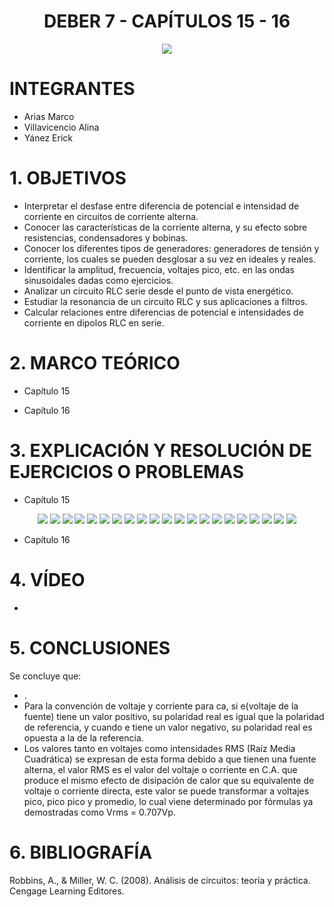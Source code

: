 <div align="center">

# DEBER 7 - CAPÍTULOS 15 - 16
  
![](https://github.com/erickyanez1/IMAGENES-DEBER-1/blob/main/espe.png) 

</div>

# **INTEGRANTES**

- Arias Marco
- Villavicencio Alina
- Yánez Erick


# **1. OBJETIVOS**

  - Interpretar el desfase entre diferencia de potencial e intensidad de corriente en circuitos de corriente alterna.
  - Conocer las características de la corriente alterna, y su efecto sobre resistencias, condensadores y bobinas.
  - Conocer los diferentes tipos de generadores: generadores de tensión y corriente, los cuales se pueden desglosar a su vez en ideales y reales.
  - Identificar la amplitud, frecuencia, voltajes pico, etc. en las ondas sinusoidales dadas como ejercicios.
  - Analizar un circuito RLC serie desde el punto de vista energético.
  - Estudiar la resonancia de un circuito RLC y sus aplicaciones a filtros.
  - Calcular relaciones entre diferencias de potencial e intensidades de corriente en dipolos RLC en serie.
  
# **2. MARCO TEÓRICO**

- Capítulo 15
<div align="center">




</div>


- Capítulo 16
<div align="center">


  
</div>




# **3. EXPLICACIÓN Y RESOLUCIÓN DE EJERCICIOS O PROBLEMAS**

- Capítulo 15
<div align="center">


  

![](https://github.com/erickyanez1/DEBER8/blob/main/IMG/35-1.JPG)
![](https://github.com/erickyanez1/DEBER8/blob/main/IMG/35-2.JPG)
![](https://github.com/erickyanez1/DEBER8/blob/main/IMG/37.JPG)
![](https://github.com/erickyanez1/DEBER8/blob/main/IMG/39.JPG)
![](https://github.com/erickyanez1/DEBER8/blob/main/IMG/41-1.JPG)
![](https://github.com/erickyanez1/DEBER8/blob/main/IMG/41-2.JPG)
![](https://github.com/erickyanez1/DEBER8/blob/main/IMG/43.JPG)
![](https://github.com/erickyanez1/DEBER8/blob/main/IMG/47-1.JPG)
![](https://github.com/erickyanez1/DEBER8/blob/main/IMG/47-2.JPG)
![](https://github.com/erickyanez1/DEBER8/blob/main/IMG/49.JPG)
![](https://github.com/erickyanez1/DEBER8/blob/main/IMG/51-1.JPG)
![](https://github.com/erickyanez1/DEBER8/blob/main/IMG/51-2.JPG)
![](https://github.com/erickyanez1/DEBER8/blob/main/IMG/51-3.JPG)
![](https://github.com/erickyanez1/DEBER8/blob/main/IMG/53.JPG)
![](https://github.com/erickyanez1/DEBER8/blob/main/IMG/55.JPG)
![](https://github.com/erickyanez1/DEBER8/blob/main/IMG/57-1.JPG)
![](https://github.com/erickyanez1/DEBER8/blob/main/IMG/57-2.JPG) 
![](https://github.com/erickyanez1/DEBER8/blob/main/IMG/57-3.JPG) 
![](https://github.com/erickyanez1/DEBER8/blob/main/IMG/59-1.JPG) 
![](https://github.com/erickyanez1/DEBER8/blob/main/IMG/59-2.JPG) 
![](https://github.com/erickyanez1/DEBER8/blob/main/IMG/61.JPG) 

</div>

- Capítulo 16
<div align="center">


  
</div>

# **4. VÍDEO**

- 

# **5. CONCLUSIONES**

Se concluye que:

- .
- Para la convención de voltaje y corriente para ca, si e(voltaje de la fuente) tiene un valor positivo, su polaridad real es igual que la polaridad de referencia, y cuando e tiene un valor negativo, su polaridad real es opuesta a la de la referencia.
- Los valores tanto en voltajes como intensidades RMS (Raíz Media Cuadrática) se expresan de esta forma debido a que tienen una fuente alterna, el valor RMS es el valor del voltaje o corriente en C.A. que produce el mismo efecto de disipación de calor que su equivalente de voltaje o corriente directa, este valor se puede transformar a voltajes pico, pico pico y promedio, lo cual viene determinado por fórmulas ya demostradas como Vrms = 0.707Vp.


# **6. BIBLIOGRAFÍA**

Robbins, A., & Miller, W. C. (2008). Análisis de circuitos: teoría y práctica. Cengage Learning Editores.
